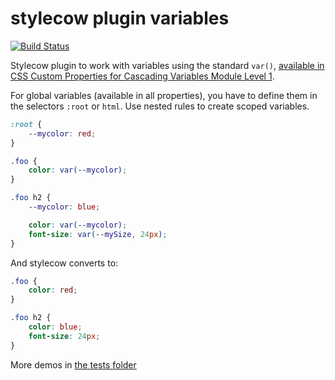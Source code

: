 stylecow plugin variables
=========================

[![Build Status](https://travis-ci.org/stylecow/stylecow-plugin-variables.svg)](https://travis-ci.org/stylecow/stylecow-plugin-variables)

Stylecow plugin to work with variables using the standard `var()`, [available in CSS Custom Properties for Cascading Variables Module Level 1](http://www.w3.org/TR/css-variables-1/).

For global variables (available in all properties), you have to define them in the selectors `:root` or `html`. Use nested rules to create scoped variables.

```css
:root {
    --mycolor: red;
}

.foo {
    color: var(--mycolor);
}

.foo h2 {
    --mycolor: blue;

    color: var(--mycolor);
    font-size: var(--mySize, 24px);
}
```

And stylecow converts to:

```css
.foo {
    color: red;
}

.foo h2 {
    color: blue;
    font-size: 24px;
}
```

More demos in [the tests folder](https://github.com/stylecow/stylecow-plugin-variables/tree/master/tests/cases)
